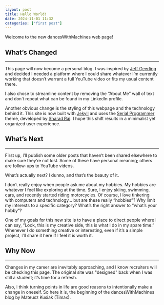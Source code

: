 ```yaml
---
layout: post
title: Hello World!
date: 2024-11-01 11:32
categories: ["first post"]
---
```


Welcome to the new dancesWithMachines web page!

## What’s Changed

---

This page will now become a personal blog. I was inspired by [Jeff Geerling](https://www.jeffgeerling.com/blog) and decided I needed a platform where I could share whatever I’m currently working that doesn’t warrant a full YouTube video or fits my usual content there.

I also chose to streamline content by removing the “About Me” wall of text and don't repeat what can be found in my LinkedIn profile.

Another obvious change is the styling of this webpage and the technology behind it. This site is now built with [Jekyll](https://jekyllrb.com/) and uses the [Serial Programmer](https://github.com/sharadcodes/jekyll-theme-serial-programmer) theme, developed by [Sharad Raj](https://github.com/sharadcodes). I hope this shift results in a minimalist yet organized user experience.

## What’s Next

---

First up, I’ll publish some older posts that haven’t been shared elsewhere to make sure they’re not lost. Some of these have personal meaning; others are follow-ups to YouTube videos.

What’s actually next? I dunno, and that’s the beauty of it.

I don’t really enjoy when people ask me about my hobbies. My hobbies are whatever I feel like exploring at the time. Sure, I enjoy skiing, swimming, cars, and recently started riding motorcycles. Of course, I love tinkering with computers and technology… but are these really “hobbies”? Why limit my interests to a specific category? What’s the right answer to “what’s your hobby”?

One of my goals for this new site is to have a place to direct people where I can say, “Look, this is my creative side, this is what I do in my spare time.” Whenever I do something creative or interesting, even if it’s a simple project, I’ll share it here if I feel it is worth it.

## Why Now

---

Changes in my career are inevitably approaching, and I know recruiters will be checking this page. The original site was "designed" back when I was still a student; it’s time for a refresh.

Also, I think turning points in life are good reasons to intentionally make a change in oneself. So here it is, the beginning of the dancesWithMachines blog by Mateusz Kusiak (Timax).
